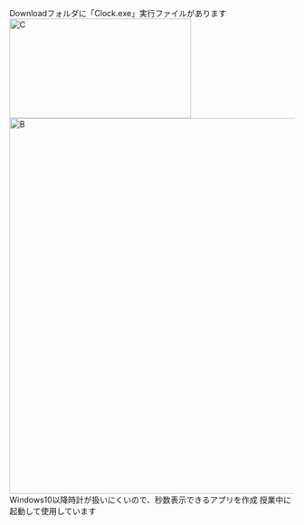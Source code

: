 Downloadフォルダに「Clock.exe」実行ファイルがあります</br>
<img width="321" height="176" alt="C" src="https://github.com/user-attachments/assets/62afe9a9-3422-4e3d-890f-7d6bedcb149e" /></br>
<img width="909" height="664" alt="B" src="https://github.com/user-attachments/assets/5bc7450d-fc63-4e51-8f28-e8da65d9ba43" /></br>
Windows10以降時計が扱いにくいので、秒数表示できるアプリを作成
授業中に起動して使用しています



